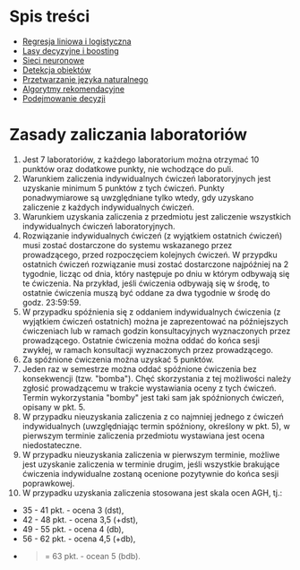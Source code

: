 # Spis treści

* [Regresja liniowa i logistyczna](lab1/Readme.md)
* [Lasy decyzyjne i boosting](lab2/Readme.md)
* [Sieci neuronowe](lab3/Readme.md)
* [Detekcja obiektów](lab4/Readme.md)
* [Przetwarzanie języka naturalnego](lab5/Readme.md)
* [Algorytmy rekomendacyjne](lab6/Readme.md)
* [Podejmowanie decyzji](lab7/Readme.md)

# Zasady zaliczania laboratoriów

1. Jest 7 laboratoriów, z każdego laboratorium można otrzymać 10 punktów oraz dodatkowe punkty, nie
   wchodzące do puli. 
2. Warunkiem zaliczenia indywidualnych ćwiczeń laboratoryjnych jest uzyskanie minimum 5 punktów z tych ćwiczeń. 
   Punkty ponadwymiarowe są uwzględniane tylko wtedy, gdy uzyskano zaliczenie z każdych indywidualnych ćwiczeń.
3. Warunkiem uzyskania zaliczenia z przedmiotu jest zaliczenie wszystkich indywidualnych ćwiczeń laboratoryjnych.
4. Rozwiązanie indywidualnych ćwiczeń (z wyjątkiem ostatnich ćwiczeń) 
   musi zostać dostarczone do systemu wskazanego przez prowadzącego, przed rozpoczęciem
   kolejnych ćwiczeń. W przypdku ostatnich ćwiczeń rozwiązanie musi zostać dostarczone najpóźniej na 2 tygodnie, licząc od
   dnia, który następuje po dniu w którym odbywają się te ćwiczenia. Na przykład, jeśli ćwiczenia odbywają się w środę, to ostatnie
   ćwiczenia muszą być oddane za dwa tygodnie w środę do godz. 23:59:59.
5. W przypadku spóźnienia się z oddaniem indywidualnych ćwiczenia (z wyjątkiem ćwiczeń ostatnich) można je zaprezentować na
   późniejszych ćwiczeniach lub w ramach godzin konsultacyjnych wyznaczonych przez prowadzącego. Ostatnie ćwiczenia można
   oddać do końca sesji zwykłej, w ramach konsultacji wyznaczonych przez prowadzącego.
6. Za spóźnione ćwiczenia można uzyskać 5 punktów.
7. Jeden raz w semestrze można oddać spóźnione ćwiczenia bez konsekwencji (tzw. "bomba"). Chęć skorzystania z tej
   możliwości należy zgłosić prowadzącemu w trakcie wystawiania oceny z tych ćwiczeń. Termin wykorzystania "bomby" jest
   taki sam jak spóźnionych ćwiczeń, opisany w pkt. 5.
8. W przypadku nieuzyskania zaliczenia z co najmniej jednego z ćwiczeń indywidualnych (uwzględniając termin spóźniony,
   określony w pkt. 5), w pierwszym terminie zaliczenia przedmiotu wystawiana jest ocena niedostateczne.
9. W przypadku nieuzyskania zaliczenia w pierwszym terminie, możliwe jest uzyskanie zaliczenia w terminie drugim, jeśli
   wszystkie brakujące ćwiczenia indywidualne zostaną ocenione pozytywnie do końca sesji poprawkowej.
10. W przypadku uzyskania zaliczenia stosowana jest skala ocen AGH, tj.:
   * 35 - 41 pkt. - ocena 3 (dst),
   * 42 - 48 pkt. - ocena 3,5 (+dst),
   * 49 - 55 pkt. - ocena 4 (db),
   * 56 - 62 pkt. - ocena 4,5 (+db),
   * >= 63 pkt. - ocean 5 (bdb).
